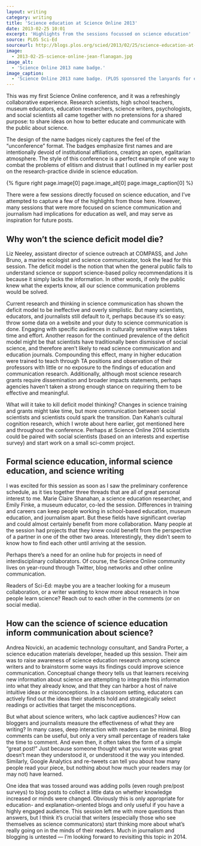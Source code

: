 ```yaml
---
layout: writing
category: writing
title: 'Science education at Science Online 2013'
date: 2013-02-25 10:01
excerpt: 'Highlights from the sessions focussed on science education'
source: PLOS Sci-Ed
sourceurl: http://blogs.plos.org/scied/2013/02/25/science-education-at-science-online-2013/
image: 
  - 2013-02-25-science-online-jean-flanagan.jpg
image_alt:
  - 'Science Online 2013 name badge.'
image_caption:
  - 'Science Online 2013 name badge. (PLOS sponsored the lanyards for everyone.) Photo by Jean Flanagan.'
---
```


This was my first Science Online conference, and it was a refreshingly collaborative experience. Research scientists, high school teachers, museum educators, education researchers, science writers, psychologists, and social scientists all came together with no pretensions for a shared purpose: to share ideas on how to better educate and communicate with the public about science.

The design of the name badges nicely captures the feel of the “unconference” format. The badges emphasize first names and are intentionally devoid of institutional affiliations, creating an open, egalitarian atmosphere. The style of this conference is a perfect example of one way to combat the problems of elitism and distrust that I outlined in my earlier post on the research-practice divide in science education.

{% figure right page.image[0] page.image_alt[0] page.image_caption[0] %}

There were a few sessions directly focused on science education, and I’ve attempted to capture a few of the highlights from those here. However, many sessions that were more focused on science communication and journalism had implications for education as well, and may serve as inspiration for future posts.

## Why won’t the science deficit model die?

Liz Neeley, assistant director of science outreach at COMPASS, and John Bruno, a marine ecologist and science communicator, took the lead for this session. The deficit model is the notion that when the general public fails to understand science or support science-based policy recommendations it is because it simply lacks the information. In other words, if only the public knew what the experts know, all our science communication problems would be solved.

Current research and thinking in science communication has shown the deficit model to be ineffective and overly simplistic. But many scientists, educators, and journalists still default to it, perhaps because it’s so easy: throw some data on a website and your duty to science communication is done. Engaging with specific audiences in culturally sensitive ways takes time and effort. Another reason for the continued prevalence of the deficit model might be that scientists have traditionally been dismissive of social science, and therefore aren’t likely to read science communication and education journals. Compounding this effect, many in higher education were trained to teach through TA positions and observation of their professors with little or no exposure to the findings of education and communication research. Additionally, although most science research grants require dissemination and broader impacts statements, perhaps agencies haven’t taken a strong enough stance on requiring them to be effective and meaningful.

What will it take to kill deficit model thinking? Changes in science training and grants might take time, but more communication between social scientists and scientists could spark the transition. Dan Kahan’s cultural cognition research, which I wrote about here earlier, got mentioned here and throughout the conference. Perhaps at Science Online 2014 scientists could be paired with social scientists (based on an interests and expertise survey) and start work on a small sci-comm project.

## Formal science education, informal science education, and science writing

I was excited for this session as soon as I saw the preliminary conference schedule, as it ties together three threads that are all of great personal interest to me. Marie Claire Shanahan, a science education researcher, and Emily Finke, a museum educator, co-led the session. Differences in training and careers can keep people working in school-based education, museum education, and journalism apart. But these fields have significant overlap and could almost certainly benefit from more collaboration. Many people at the session had projects that they knew could benefit from the perspective of a partner in one of the other two areas. Interestingly, they didn’t seem to know how to find each other until arriving at the session.

Perhaps there’s a need for an online hub for projects in need of interdisciplinary collaborators. Of course, the Science Online community lives on year-round through Twitter, blog networks and other online communication.

Readers of Sci-Ed: maybe you are a teacher looking for a museum collaboration, or a writer wanting to know more about research in how people learn science? Reach out to each other in the comments (or on social media).

## How can the science of science education inform communication about science?

Andrea Novicki, an academic technology consultant, and Sandra Porter, a science education materials developer, headed up this session. Their aim was to raise awareness of science education research among science writers and to brainstorm some ways its findings could improve science communication. Conceptual change theory tells us that learners receiving new information about science are attempting to integrate this information into what they already know, and that they can harbor a host of naive intuitive ideas or misconceptions. In a classroom setting, educators can actively find out the ideas their students hold and strategically select readings or activities that target the misconceptions.

But what about science writers, who lack captive audiences? How can bloggers and journalists measure the effectiveness of what they are writing? In many cases, deep interaction with readers can be minimal. Blog comments can be useful, but only a very small percentage of readers take the time to comment. And even then, it often takes the form of a simple “great post!” Just because someone thought what you wrote was great doesn’t mean they understood it, or understood it the way you intended. Similarly, Google Analytics and re-tweets can tell you about how many people read your piece, but nothing about how much your readers may (or may not) have learned.

One idea that was tossed around was adding polls (even rough pre/post surveys) to blog posts to collect a little data on whether knowledge increased or minds were changed. Obviously this is only appropriate for education- and explanation-oriented blogs and only useful if you have a highly engaged audience. This session left me with more questions than answers, but I think it’s crucial that writers (especially those who see themselves as science communicators) start thinking more about what’s really going on in the minds of their readers. Much in journalism and blogging is untested — I’m looking forward to revisiting this topic in 2014.